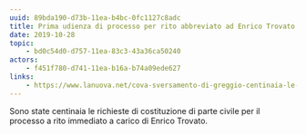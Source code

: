 ```yaml
---
uuid: 89bda190-d73b-11ea-b4bc-0fc1127c8adc
title: Prima udienza di processo per rito abbreviato ad Enrico Trovato
date: 2019-10-28
topic:
    - bd0c54d0-d757-11ea-83c3-43a36ca50240
actors:
    - f451f780-d741-11ea-b16a-b74a09ede627
links:
    - https://www.lanuova.net/cova-sversamento-di-greggio-centinaia-le-richieste-di-costituzione-di-parte-civile/
---
```


Sono state centinaia le richieste di costituzione di parte civile per il processo a rito immediato a carico di Enrico Trovato.
